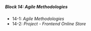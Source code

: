 ##### Block 14: Agile Methodologies
*  14-1: *Agile Methodologies*
*  14-2: *Project - Frontend Online Store*